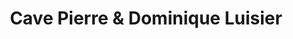 ---
title: "Cave Pierre & Dominique Luisier"
url: /saillon/cave-pierre-und-dominique-luisier/
shop: Spirituosen
---
